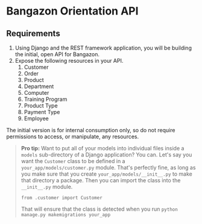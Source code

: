 # Bangazon Orientation API

## Requirements

1. Using Django and the REST framework application, you will be building the initial, open API for Bangazon.
1. Expose the following resources in your API.
    1. Customer
    1. Order
    1. Product
    1. Department
    1. Computer
    1. Training Program
    1. Product Type
    1. Payment Type
    1. Employee

The initial version is for internal consumption only, so do not require permissions to access, or manipulate, any resources.


> **Pro tip:** Want to put all of your models into individual files inside a `models` sub-directory of a Django application? You can. Let's say you want the `Customer` class to be defined in a `your_app/models/customer.py` module. That's perfectly fine, as long as you make sure that you create `your_app/models/__init__.py` to make that directory a package. Then you can import the class into the `__init__.py` module.
>
>    `from .customer import Customer`
>
> That will ensure that the class is detected when you run `python manage.py makemigrations your_app`